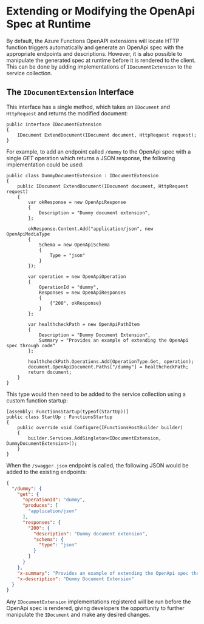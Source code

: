 # Extending or Modifying the OpenApi Spec at Runtime #

By default, the Azure Functions OpenAPI extensions will locate HTTP function triggers automatically and generate an OpenApi spec
with the appropriate endpoints and descriptions.  However, it is also possible to manipulate the generated spec at runtime before
it is rendered to the client.  This can be done by adding implementations of `IDocumentExtension` to the service collection.

## The `IDocumentExtension` Interface ##

This interface has a single method, which takes an `IDocument` and `HttpRequest` and returns the modified document:

```
public interface IDocumentExtension
{
    IDocument ExtendDocument(IDocument document, HttpRequest request);
}
```

For example, to add an endpoint called `/dummy` to the OpenApi spec with a single *GET* operation which returns a JSON response,
the following implementation could be used:

```
public class DummyDocumentExtension : IDocumentExtension
{
    public IDocument ExtendDocument(IDocument document, HttpRequest request)
    {
        var okResponse = new OpenApiResponse
        {
            Description = "Dummy document extension",
        };
        
        okResponse.Content.Add("application/json", new OpenApiMediaType
        {
            Schema = new OpenApiSchema
            {
                Type = "json"
            }
        });
        
        var operation = new OpenApiOperation
        {
            OperationId = "dummy",
            Responses = new OpenApiResponses
            {
                {"200", okResponse}
            }
        };
        
        var healthcheckPath = new OpenApiPathItem
        {
            Description = "Dummy Document Extension",
            Summary = "Provides an example of extending the OpenApi spec through code"
        };
        
        healthcheckPath.Operations.Add(OperationType.Get, operation);
        document.OpenApiDocument.Paths["/dummy"] = healthcheckPath;
        return document;
    }
}
```

This type would then need to be added to the service collection using a custom function startup:

```
[assembly: FunctionsStartup(typeof(StartUp))]
public class StartUp : FunctionsStartup
{
    public override void Configure(IFunctionsHostBuilder builder)
    {
        builder.Services.AddSingleton<IDocumentExtension, DummyDocumentExtension>();
    }
}
```

When the `/swagger.json` endpoint is called, the following JSON would be added to the existing endpoints:

```json
{
  "/dummy": {
    "get": {
      "operationId": "dummy",
      "produces": [
        "application/json"
      ],
      "responses": {
        "200": {
          "description": "Dummy document extension",
          "schema": {
            "type": "json"
          }
        }
      }
    },
    "x-summary": "Provides an example of extending the OpenApi spec through code",
    "x-description": "Dummy Document Extension"
  }
}
```

Any `IDocumentExtension` implementations registered will be run before the OpenApi spec is rendered, giving
developers the opportunity to further manipulate the `IDocument` and make any desired changes.
